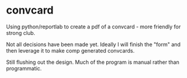 convcard
========

Using python/reportlab to create a pdf of a convcard - more friendly for strong club.

Not all decisions have been made yet.  Ideally I will finish the "form" and then leverage it to make comp generated convcards.

Still flushing out the design.  Much of the program is manual rather than programmatic.
